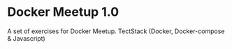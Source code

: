 # Docker Meetup 1.0
A set of exercises for Docker Meetup. TectStack (Docker, Docker-compose & Javascript)

